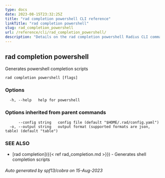 ```yaml
---
type: docs
date: 2023-08-15T23:32:25Z
title: "rad completion powershell CLI reference"
linkTitle: "rad completion powershell"
slug: rad_completion_powershell
url: /reference/cli/rad_completion_powershell/
description: "Details on the rad completion powershell Radius CLI command"
---
```

## rad completion powershell

Generates powershell completion scripts

```
rad completion powershell [flags]
```

### Options

```
  -h, --help   help for powershell
```

### Options inherited from parent commands

```
      --config string   config file (default "$HOME/.rad/config.yaml")
  -o, --output string   output format (supported formats are json, table) (default "table")
```

### SEE ALSO

* [rad completion]({{< ref rad_completion.md >}})	 - Generates shell completion scripts

###### Auto generated by spf13/cobra on 15-Aug-2023
